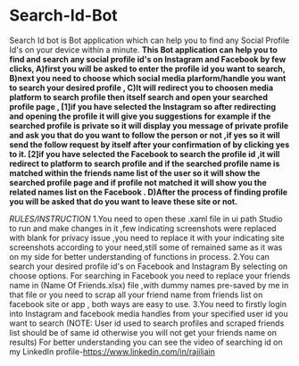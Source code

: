 # Search-Id-Bot
Search Id bot is Bot application which can help you to find any Social Profile Id's on your device within a minute.
**This Bot application can help you to find and search any social profile id's on Instagram and Facebook by few clicks,
A)first you will be asked to enter the profile id you want to search,
B)next you need to choose which social media plarform/handle you want to search your desired profile ,
C)It will redirect you to choosen media platform to search profile then itself search and open your searched profile page ,
  [1]if you have selected the Instagram so after redirecting and opening the profile it will give you suggestions for example if the searched profile is private so it will display you message of private profile and ask you that do you want to follow the person or not ,if yes so it will send the follow request by itself after your confirmation of by clicking yes to it.
  [2]if you have selected the Facebook to search the profile id ,it will redirect to platform to search profile and if the searched profile name is matched within the friends name list of the user so it will show the searched profile page and if profile not matched it will show you the related names list on the Facebook .
D)After the process of finding profile you will be asked that do you want to leave these site or not.**

*RULES/INSTRUCTION*
1.You need to open these .xaml file in ui path Studio to run and make changes in it ,few indicating screenshots were replaced with blank for privacy issue ,you need to replace it with your indicating site screenshots according to your need,still some of remained same as it was on my side for better understanding of functions in process.
2.You can search your desired profile id's on Facebook and Instagram By selecting on choose options.
For searching in Facebook you need to replace your friends name in (Name Of Friends.xlsx) file ,with dummy names pre-saved  by me in that file or you need to scrap all your friend name from friends list on facebook site or app , both ways are easy to use.
3.You need to firstly login into Instagram and facebook media handles from your specified user id you want to search (NOTE: User id used to search profiles and scraped friends list should be of same id otherwise you will not get your friends name on results)
For better understanding you can see the video of searching id on my LinkedIn profile-https://www.linkedin.com/in/rajiljain
